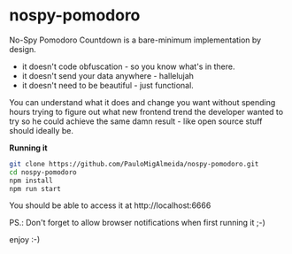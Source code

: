 nospy-pomodoro
==============

No-Spy Pomodoro Countdown is a bare-minimum implementation by design.

* it doesn't code obfuscation - so you know what's in there.
* it doesn't send your data anywhere - hallelujah
* it doesn't need to be beautiful - just functional.

You can understand what it does and change you want without
spending hours trying to figure out what new frontend trend
the developer wanted to try so he could achieve the same damn
result - like open source stuff should ideally be.

**Running it**

```bash
git clone https://github.com/PauloMigAlmeida/nospy-pomodoro.git
cd nospy-pomodoro
npm install
npm run start
```

You should be able to access it at http://localhost:6666

PS.: Don't forget to allow browser notifications when first running it ;-)

enjoy :-)
